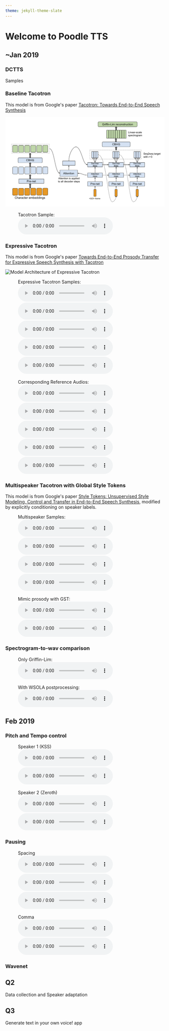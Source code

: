 ```yaml
---
theme: jekyll-theme-slate
---
```



# Welcome to Poodle TTS

## ~Jan 2019

### DCTTS

Samples

### Baseline Tacotron

This model is from Google's paper [Tacotron: Towards End-to-End Speech Synthesis](https://arxiv.org/pdf/1703.10135.pdf)

![Model Architecture of Tacotron](image/tacotron.png)

<figure>
  <figcaption>Tacotron Sample:</figcaption>
  <audio controls><source src="audio/Tacotron/tacotron.wav" type="audio/wav">Your browser does not support the audio element.</audio>
</figure>

### Expressive Tacotron

This model is from Google's paper [Towards End-to-End Prosody Transfer for Expressive Speech Synthesis with Tacotron](https://arxiv.org/pdf/1803.09047.pdf)

![Model Architecture of Expressive Tacotron](https://1.bp.blogspot.com/-gLeFjXaaXAs/WrmeKUvv16I/AAAAAAAACg0/jyB3-yRv4lU3YpBNd55IcSpHyzUDtzarwCLcBGAs/s1600/image1.png)

<figure>
  <figcaption>Expressive Tacotron Samples:</figcaption>
  <audio controls><source src="audio/Expressive-Tacotron/kss-1.wav" type="audio/wav">Your browser does not support the audio element.</audio>
  <audio controls><source src="audio/Expressive-Tacotron/kss-2.wav" type="audio/wav">Your browser does not support the audio element.</audio>
  <audio controls><source src="audio/Expressive-Tacotron/ytn-fast.wav" type="audio/wav">Your browser does not support the audio element.</audio>
  <audio controls><source src="audio/Expressive-Tacotron/ytn-mad.wav" type="audio/wav">Your browser does not support the audio element.</audio>
  <audio controls><source src="audio/Expressive-Tacotron/ytn-slow.wav" type="audio/wav">Your browser does not support the audio element.</audio>
</figure>

<figure>
<figcaption>Corresponding Reference Audios:</figcaption>
<audio controls><source src="audio/Expressive-Tacotron/ref/kss-1.wav" type="audio/wav">Your browser does not support the audio element.</audio>
<audio controls><source src="audio/Expressive-Tacotron/ref/kss-2.wav" type="audio/wav">Your browser does not support the audio element.</audio>
<audio controls><source src="audio/Expressive-Tacotron/ref/ytn-fast.wav" type="audio/wav">Your browser does not support the audio element.</audio>
<audio controls><source src="audio/Expressive-Tacotron/ref/ytn-mad.wav" type="audio/wav">Your browser does not support the audio element.</audio>
<audio controls><source src="audio/Expressive-Tacotron/ref/ytn-slow.wav" type="audio/wav">Your browser does not support the audio element.</audio>
</figure>


### Multispeaker Tacotron with Global Style Tokens

This model is from Google's paper [Style Tokens: Unsupervised Style Modeling, Control and Transfer in
End-to-End Speech Synthesis](https://arxiv.org/pdf/1803.09017.pdf), modified by explicitly conditioning on speaker labels.

<figure>
  <figcaption>Multispeaker Samples:</figcaption>
  <audio controls><source src="audio/GST+Multispeaker/sadder/speaker27+sadder.wav" type="audio/wav">Your browser does not support the audio element.</audio>
  <audio controls><source src="audio/GST+Multispeaker/neutral/speaker5+neutral.wav" type="audio/wav">Your browser does not support the audio element.</audio>
  <audio controls><source src="audio/GST+Multispeaker/neutral/speaker30+neutral.wav" type="audio/wav">Your browser does not support the audio element.</audio>
  <audio controls><source src="audio/GST+Multispeaker/scared/speaker13+scared.wav" type="audio/wav">Your browser does not support the audio element.</audio>
</figure>

<figure>
 <figcaption>Mimic prosody with GST:</figcaption>
 <audio controls><source src="audio/GST+Multispeaker/mimic_prosody/sadder.wav" type="audio/wav">Your browser does not support the audio element.</audio>
 <audio controls><source src="audio/GST+Multispeaker/mimic_prosody/sadder_syn.wav" type="audio/wav">Your browser does not support the audio element.</audio>
</figure>



### Spectrogram-to-wav comparison

<figure>
  <figcaption>Only Griffin-Lim:</figcaption>
  <audio controls><source src="audio/GL+WSOLA/before.wav" type="audio/wav">Your browser does not support the audio element.</audio>
</figure>

<figure>
  <figcaption>With WSOLA postprocessing:</figcaption>
  <audio controls><source src="audio/GL+WSOLA/after.wav" type="audio/wav">Your browser does not support the audio element.</audio>
</figure>

## Feb 2019

### Pitch and Tempo control

<figure>
  <figcaption>Speaker 1 (KSS)</figcaption>
  <audio controls><source src="audio/Pitch+Tempo/slow-low-speaker1.wav" type="audio/wav">Your browser does not support the audio element.</audio>
  <audio controls><source src="audio/Pitch+Tempo/fast-high-speaker1.wav" type="audio/wav">Your browser does not support the audio element.</audio>
</figure>

<figure>
  <figcaption>Speaker 2 (Zeroth)</figcaption>
  <audio controls><source src="audio/Pitch+Tempo/slow-low-speaker2.wav" type="audio/wav">Your browser does not support the audio element.</audio>
  <audio controls><source src="audio/Pitch+Tempo/fast-high-speaker2.wav" type="audio/wav">Your browser does not support the audio element.</audio>
</figure>

### Pausing

<figure>
<figcaption>Spacing</figcaption>
<audio controls><source src="audio/Pause/0-spaces.wav" type="audio/wav">Your browser does not support the audio element.</audio>
<audio controls><source src="audio/Pause/1-space.wav" type="audio/wav">Your browser does not support the audio element.</audio>
<audio controls><source src="audio/Pause/2-spaces.wav" type="audio/wav">Your browser does not support the audio element.</audio>
</figure>

<figure>
<figcaption>Comma</figcaption>
<audio controls><source src="audio/Pause/1-comma.wav" type="audio/wav">Your browser does not support the audio element.</audio>
<audio controls><source src="audio/Pause/2-commas.wav" type="audio/wav">Your browser does not support the audio element.</audio>
</figure>

### Wavenet

## Q2

Data collection and Speaker adaptation

## Q3

Generate text in your own voice! app
